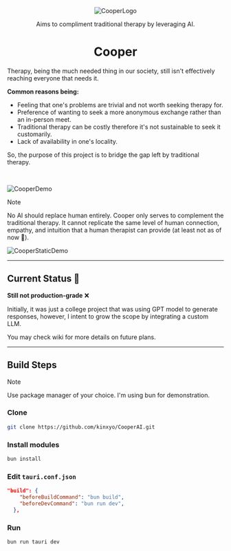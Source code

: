<div align="center"><img src="https://github.com/kinxyo/CooperAI/assets/90744941/e74a03da-cac1-4467-be82-0680976ddded" alt="CooperLogo" /> <p>Aims to compliment traditional therapy by leveraging AI.</p> <h1>Cooper</h1>  </div>

Therapy, being the much needed thing in our society, still isn't effectively reaching everyone that needs it.

**Common reasons being:**

- Feeling that one's problems are trivial and not worth seeking therapy for.
- Preference of wanting to seek a more anonymous exchange rather than an in-person meet.
- Traditional therapy can be costly therefore it's not sustainable to seek it customarily.
- Lack of availability in one's locality.

So, the purpose of this project is to bridge the gap left by traditional therapy.

<br>

![CooperDemo](https://github.com/kinxyo/CooperAI/assets/90744941/a39c5232-43e8-4901-977b-f09f66efa87c)

> [!NOTE]
> No AI should replace human entirely. Cooper only serves to complement the traditional therapy.
> It cannot replicate the same level of human connection, empathy, and intuition that a human therapist can provide (at least not as of now 👀).

![CooperStaticDemo](https://github.com/kinxyo/CooperAI/assets/90744941/5a28def3-0bba-4266-a76a-cce579534f94)

---

## Current Status 📝

**Still not production-grade** ❌

Initially, it was just a college project that was using GPT model to generate responses, however, I intent to grow the scope by integrating a custom LLM.

You may check wiki for more details on future plans.

---

## Build Steps

> [!NOTE]
> Use package manager of your choice.
> I'm using bun for demonstration.

### Clone

```bash
git clone https://github.com/kinxyo/CooperAI.git
```

### Install modules

```bash
bun install
```

### Edit `tauri.conf.json`

```json
"build": {
    "beforeBuildCommand": "bun build",
    "beforeDevCommand": "bun run dev",
  },
```

### Run

```bash
bun run tauri dev
```
